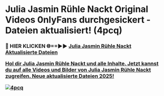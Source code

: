 # Julia Jasmin Rühle Nackt Original Videos 0nlyFans durchgesickert - Dateien aktualisiert! (4pcq)

<h3>🔴 HIER KLICKEN 🌐==►► <a href="https://tinyurl.com/h6vf6nb8" rel="nofollow">Julia Jasmin Rühle Nackt Aktualisierte Dateien

Hol dir Julia Jasmin Rühle Nackt und alle Inhalte. Jetzt kannst du auf alle Videos und Bilder von Julia Jasmin Rühle Nackt zugreifen. Neue aktualisierte Dateien 2025!

[![4pcq](https://i.imgur.com/sD4kR3V.gif)](https://tinyurl.com/h6vf6nb8)
